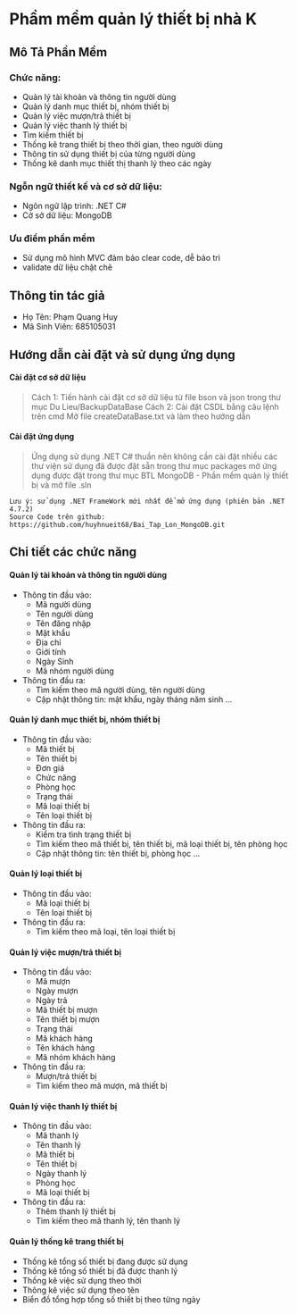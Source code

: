 # Phầm mềm quản lý thiết bị nhà K

## Mô Tả Phần Mềm

### Chức năng:

- Quản lý tài khoản và thông tin người dùng
- Quản lý danh mục thiết bị, nhóm thiết bị
- Quản lý việc mượn/trả thiết bị
- Quản lý việc thanh lý thiết bị
- Tìm kiếm thiết bị
- Thống kê trang thiết bị theo thời gian, theo người dùng
- Thông tin sử dụng thiết bị của từng người dùng
- Thống kê danh mục thiết thị thanh lý theo các ngày

### Ngỗn ngữ thiết kế và cơ sở dữ liệu:

- Ngôn ngữ lập trình: .NET C#
- Cở sở dữ liệu: MongoDB

### Ưu điểm phần mềm

- Sử dụng mô hình MVC đảm bảo clear code, dễ bảo trì
- validate dữ liệu chặt chẽ

## Thông tin tác giả

- Họ Tên: Phạm Quang Huy
- Mã Sinh Viên: 685105031

## Hướng dẫn cài đặt và sử dụng ứng dụng

#### Cài đặt cơ sở dữ liệu

> Cách 1:
> Tiến hành cài đặt cơ sở dữ liệu từ file bson và json
> trong thư mục Du Lieu/BackupDataBase
> Cách 2:
> Cài đặt CSDL bằng câu lệnh trên cmd
> Mở file createDataBase.txt và làm theo hướng dẫn

#### Cài đặt ứng dụng

> Ứng dụng sử dụng .NET C# thuần nên không cần cài đặt nhiều
> các thư viện sử dụng đã được đặt sẵn trong thư mục packages
> mở ứng dụng được đặt trong thư mục BTL MongoDB - Phần mềm quản lý thiết bị và mở file .sln

```
Lưu ý: sử dụng .NET FrameWork mới nhất để mở ứng dụng (phiên bản .NET 4.7.2)
Source Code trên github: https://github.com/huyhnueit68/Bai_Tap_Lon_MongoDB.git
```

## Chi tiết các chức năng

#### Quản lý tài khoản và thông tin người dùng

- Thông tin đầu vào:
  - Mã người dùng
  - Tên người dùng
  - Tên đăng nhập
  - Mật khẩu
  - Địa chỉ
  - Giới tính
  - Ngày Sinh
  - Mã nhóm người dùng
- Thông tin đầu ra:
  - Tìm kiếm theo mã người dùng, tên người dùng
  - Cập nhật thông tin: mật khẩu, ngày tháng năm sinh ...

#### Quản lý danh mục thiết bị, nhóm thiết bị

- Thông tin đầu vào:
  - Mã thiết bị
  - Tên thiết bị
  - Đơn giá
  - Chức năng
  - Phòng học
  - Trạng thái
  - Mã loại thiết bị
  - Tên loại thiết bị
- Thông tin đầu ra:
  - Kiểm tra tình trạng thiết bị
  - Tìm kiếm theo mã thiết bị, tên thiết bị, mã loại thiết bị, tên phòng học
  - Cập nhật thông tin: tên thiết bị, phòng học ...

#### Quản lý loại thiết bị

- Thông tin đầu vào:
  - Mã loại thiết bị
  - Tên loại thiết bị
- Thông tin đầu ra:
  - Tìm kiếm theo mã loại, tên loại thiết bị

#### Quản lý việc mượn/trả thiết bị

- Thông tin đầu vào:
  - Mã mượn
  - Ngày mượn
  - Ngày trả
  - Mã thiết bị mượn
  - Tên thiết bị mượn
  - Trạng thái
  - Mã khách hàng
  - Tên khách hàng
  - Mã nhóm khách hàng
- Thông tin đầu ra:
  - Mượn/trả thiết bị
  - Tìm kiếm theo mã mượn, mã thiết bị

#### Quản lý việc thanh lý thiết bị

- Thông tin đầu vào:
  - Mã thanh lý
  - Tên thanh lý
  - Mã thiết bị
  - Tên thiết bị
  - Ngày thanh lý
  - Phòng học
  - Mã loại thiết bị
- Thông tin đầu ra:
  - Thêm thanh lý thiết bị
  - Tìm kiếm theo mã thanh lý, tên thanh lý

#### Quản lý thống kê trang thiết bị

- Thống kê tổng số thiết bị đang được sử dụng
- Thống kê tổng số thiết bị đã được thanh lý
- Thống kê việc sử dụng theo thời
- Thông kê việc sử dụng theo tên
- Biển đồ tổng hợp tổng số thiết bị theo từng ngày
